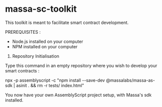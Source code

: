 # massa-sc-toolkit

This toolkit is meant to facilitate smart contract development.

PREREQUISITES :
- Node.js installed on your computer
- NPM installed on your computer

1. Repository Initialisation

Type this command in an empty repository where you wish to develop your smart contracts :

npx -p assemblyscript -c "npm install --save-dev @massalabs/massa-as-sdk | asinit . && rm -r tests/ index.html"

You now have your own AssemblyScript project setup, with Massa's sdk installed.